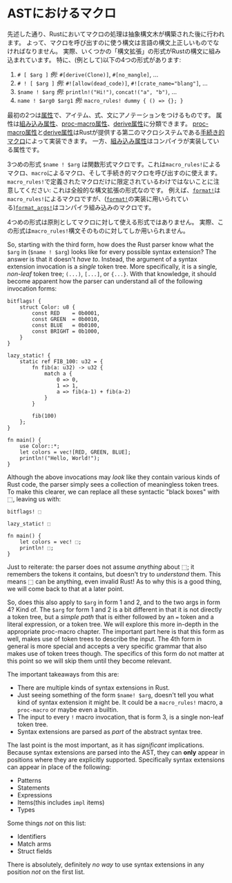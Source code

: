 <!--
# Macros in the AST
-->
# ASTにおけるマクロ

<!--
As previously mentioned, macro processing in Rust happens *after* the construction of the AST.
As such, the syntax used to invoke a macro *must* be a proper part of the language's syntax.
In fact, there are several "syntax extension" forms which are part of Rust's syntax.
Specifically, the following 4 forms (by way of examples):
-->

先述した通り、Rustにおいてマクロの処理は抽象構文木が構築された後に行われます。
よって、マクロを呼び出すのに使う構文は言語の構文上正しいものでなければなりません。
実際、いくつかの「構文拡張」の形式がRustの構文に組み込まれています。
特に、(例として)以下の4つの形式があります:

1. `# [ $arg ]` *例:* `#[derive(Clone)]`, `#[no_mangle]`, …
2. `# ! [ $arg ]` *例:* `#![allow(dead_code)]`, `#![crate_name="blang"]`, …
3. `$name ! $arg` *例:* `println!("Hi!")`, `concat!("a", "b")`, …
4. `name ! $arg0 $arg1` *例:* `macro_rules! dummy { () => {}; }`

<!--
The first two are [attributes] which annotate items, expressions and statements. They can be
classified into different kinds, [built-in attributes], [proc-macro attributes] and [derive attributes].
[proc-macro attributes] and [derive attributes] can be implemented with the second macro system that Rust
offers, [procedural macros]. [built-in attributes] on the other hand are attributes implemented by
the compiler.
-->

最初の2つは[属性]で、アイテム、式、文にアノテーションをつけるものです。
属性は[組み込み属性]、[proc-macro属性]、[derive属性]に分類できます。
[proc-macro属性]と[derive属性]はRustが提供する第二のマクロシステムである[手続き的マクロ]によって実装できます。
一方、[組み込み属性]はコンパイラが実装している属性です。

<!--
The third form `$name ! $arg` are function-like macros. It is the form available for use with `macro_rules!`, `macro` and also procedural macros.
Note that this form is not *limited* to `macro_rules!` macros: it is a generic syntax extension form.
For example, whilst [`format!`] is a `macro_rules!` macro, [`format_args!`] (which is used to *implement* [`format!`]) is *not* as it is a compiler builtin.
-->

3つめの形式 `$name ! $arg` は関数形式マクロです。これは`macro_rules!`によるマクロ、`macro`によるマクロ、そして手続き的マクロを呼び出すのに使えます。
`macro_rules!`で定義されたマクロだけに限定されているわけではないことに注意してください: これは全般的な構文拡張の形式なのです。
例えば、[`format!`]は`macro_rules!`によるマクロですが、([`format!`]の実装に用いられている)[`format_args!`]はコンパイラ組み込みのマクロです。

<!--
The fourth form is essentially a variation which is *not* available to macros.
In fact, the only case where this form is used *at all* is with the `macro_rules!` construct itself.
-->
4つめの形式は原則としてマクロに対して使える形式ではありません。
実際、この形式は`macro_rules!`構文そのものに対してしか用いられません。

So, starting with the third form, how does the Rust parser know what the `$arg` in (`$name ! $arg`) looks like for every possible syntax extension?
The answer is that it doesn't *have to*.
Instead, the argument of a syntax extension invocation is a *single* token tree.
More specifically, it is a single, *non-leaf* token tree; `(...)`, `[...]`, or `{...}`. With that
knowledge, it should become apparent how the parser can understand all of the following invocation
forms:

```rust,ignore
bitflags! {
    struct Color: u8 {
        const RED    = 0b0001,
        const GREEN  = 0b0010,
        const BLUE   = 0b0100,
        const BRIGHT = 0b1000,
    }
}

lazy_static! {
    static ref FIB_100: u32 = {
        fn fib(a: u32) -> u32 {
            match a {
                0 => 0,
                1 => 1,
                a => fib(a-1) + fib(a-2)
            }
        }

        fib(100)
    };
}

fn main() {
    use Color::*;
    let colors = vec![RED, GREEN, BLUE];
    println!("Hello, World!");
}
```

Although the above invocations may *look* like they contain various kinds of Rust code, the parser simply sees a collection of meaningless token trees.
To make this clearer, we can replace all these syntactic "black boxes" with ⬚, leaving us with:

```text
bitflags! ⬚

lazy_static! ⬚

fn main() {
    let colors = vec! ⬚;
    println! ⬚;
}
```

Just to reiterate: the parser does not assume *anything* about ⬚;
it remembers the tokens it contains, but doesn't try to *understand* them.
This means ⬚ can be anything, even invalid Rust!
As to why this is a good thing, we will come back to that at a later point.

So, does this also apply to `$arg` in form 1 and 2, and to the two args in form 4? Kind of.
The `$arg` for form 1 and 2 is a bit different in that it is not directly a token tree, but a *simple path* that is either followed by an `=` token and a literal expression, or a token tree.
We will explore this more in-depth in the appropriate proc-macro chapter.
The important part here is that this form as well, makes use of token trees to describe the input.
The 4th form in general is more special and accepts a very specific grammar that also makes use of token trees though.
The specifics of this form do not matter at this point so we will skip them until they become relevant.

The important takeaways from this are:

* There are multiple kinds of syntax extensions in Rust.
* Just seeing something of the form `$name! $arg`, doesn't tell you what kind of syntax extension it might be.
    It could be a `macro_rules!` macro, a `proc-macro` or maybe even a builtin.
* The input to every `!` macro invocation, that is form 3, is a single non-leaf token tree.
* Syntax extensions are parsed as *part* of the abstract syntax tree.

The last point is the most important, as it has *significant* implications.
Because syntax extensions are parsed into the AST, they can **only** appear in positions where they are explicitly supported.
Specifically syntax extensions can appear in place of the following:

* Patterns
* Statements
* Expressions
* Items(this includes `impl` items)
* Types

Some things *not* on this list:

* Identifiers
* Match arms
* Struct fields

There is absolutely, definitely *no way* to use syntax extensions in any position *not* on the first list.

<!--
[attributes]: https://doc.rust-lang.org/reference/attributes.html
-->
[属性]: https://doc.rust-lang.org/reference/attributes.html
<!--
[built-in attributes]: https://doc.rust-lang.org/reference/attributes.html#built-in-attributes-index
-->
[組み込み属性]: https://doc.rust-lang.org/reference/attributes.html#built-in-attributes-index
<!--
[proc-macro attributes]: https://doc.rust-lang.org/reference/procedural-macros.html#attribute-macros
-->
[proc-macro属性]: https://doc.rust-lang.org/reference/procedural-macros.html#attribute-macros
<!--
[derive attributes]: https://doc.rust-lang.org/reference/procedural-macros.html#derive-macro-helper-attributes
-->
[derive属性]: https://doc.rust-lang.org/reference/procedural-macros.html#derive-macro-helper-attributes
<!--
[procedural macros]: https://doc.rust-lang.org/reference/procedural-macros.html
-->
[手続き的マクロ]: https://doc.rust-lang.org/reference/procedural-macros.html
[`format!`]: https://doc.rust-lang.org/std/macro.format.html
[`format_args!`]: https://doc.rust-lang.org/std/macro.format_args.html
